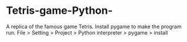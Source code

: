 # Tetris-game-Python-
A replica of the famous game Tetris. Install pygame to make the program run. File > Setting > Project > Python interpreter > pygame > install
